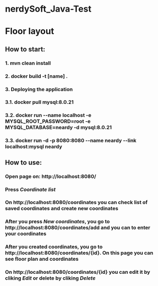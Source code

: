 # nerdySoft_Java-Test
# Floor layout #

## How to start:
### 1. mvn clean install
### 2. docker build -t [name] .
### 3. Deploying the application
### 3.1. docker pull mysql:8.0.21
### 3.2. docker run --name localhost -e MYSQL_ROOT_PASSWORD=root -e MYSQL_DATABASE=neardy -d mysql:8.0.21
### 3.3. docker run -d -p 8080:8080 --name neardy --link localhost:mysql neardy

## How to use:
### Open page on: http://localhost:8080/
### Press ***Coordinate list***
### On http://localhost:8080/coordinates you can check list of saved coordinates and create new coordinates
### After you press ***New coordinates***, you go to http://localhost:8080/coordinates/add and you can to enter your coordinates
### After you created coordinates, you go to http://localhost:8080/coordinates/{id}. On this page you can see floor plan and coordinates
### On http://localhost:8080/coordinates/{id} you can edit it by cliking ***Edit*** or delete by cliking ***Delete***
